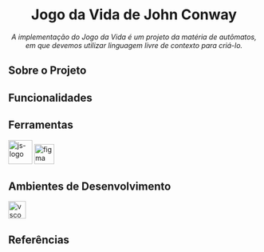 <h1 align="center" > Jogo da Vida de John Conway </h1>
<p align="center" ><i> A implementação do Jogo da Vida é um projeto da matéria de autômatos, em que devemos utilizar linguagem livre de contexto para criá-lo.</i></p>

<h2> Sobre o Projeto </h2>

<h2> Funcionalidades </h2>

<h2> Ferramentas </h2>
<p display="inline-block">
  <img width="48" src="https://logospng.org/download/javascript/logo-javascript-icon-1024.png" alt="js-logo"/>
  <img src="https://www.vectorlogo.zone/logos/figma/figma-icon.svg" alt="figma" width="40" height="40"/>
</p>

<h2> Ambientes de Desenvolvimento </h2>
<img width="35" src="https://upload.wikimedia.org/wikipedia/commons/thumb/9/9a/Visual_Studio_Code_1.35_icon.svg/2048px-Visual_Studio_Code_1.35_icon.svg.png" alt="vscode-logo"/>

<h2> Referências </h2>
